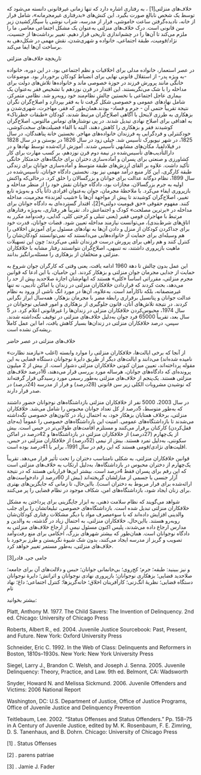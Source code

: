   خلاف‌های منزلتی[1] ، به رفتاری اشاره دارد که تنها زمانی غیرقانونی دانسته می‌شود که توسط یک شخص نابالغ صورت بگیرد. این کنش‌های «بدرفتاری غیرمجرمانه»، شامل فرار از خانه، نادیده‌گرفتن ساعت خاموشی، فرار از مدرسه، شراب نوشی یا سیگارکشیدن زیر سن قانونی است. درک خلاف‌های منزلتی به‌عنوان یک مشکل اجتماعی معاصر، ما را ملزم می‌کند تا آن‌ها را در چشم‌اندازی تاریخی قرار دهیم. تغییر برداشت‌ها از جنسیت، نژاد/قومیت، طبقة اجتماعی، خانواده و شهری‌شدن، نقش مهمی در شکل‌دهی به برساخت آن‌ها ایفا می‌کند.

تاریخچة خلاف‌های منزلتی

در عصر استعمار، خانواده مدلی برای اخلاقیات و نظم اجتماعی بود. در این دوره، خانواده -به ویژه پدر- از استقلال قانونی نهایی برای انضباط کودکان برخوردار بود. موضوعات خانگی مانند پرورش فرزند در حوزة خصوصی ماند و خانواده‌ها تلاش‌های دولت برای مداخله را با شک می‌نگریستند. این اقتدار در قرن نوزدهم با تشخیص فقر به‌عنوان یک بیماری عاجل اجتماعی با نخستین چالش نظام‌مند خود روبه‌رو شد. نظامی متمرکز، شامل نهادهای عمومی و خصوصی شکل گرفت تا به فقر بپردازد و اصلاح‌گران نگران نتیجة تقریباً حتمی آن - جرم و فساد- بودند.همان‌طور که فقر، مهاجرت، شهری‌شدن و بزهکاری به طرزی لاینحل با آگاهی اصلاح‌گران مرتبط شدند، کودکان «طبقات خطرناک» به اهدافی برای اصلاح نهادی تبدیل شدند. در پی نوشتارهای توماس مالتوس، اصلاح‌گران کوشیدند فقر و بزهکاری را کاهش دهند، البته با القاء فضیلت‌های سخت‌کوشی، خودکنترلی و فردگرایی به فرزندان خانواده‌های مهاجر. نخستین خانة پناهندگان، در سال 1825، در شهر نیویورک تأسیس شد. خیلی زود در سال 1826 در بوستن و در سال 1828 در فیلادلفیا، مکان‌های مشابهی تأسیس شدند. آموزش ارائه‌شده توسط نهادها و در دارالتأدیب‌های تأسیس‌شده در نیمة دوم قرن نوزدهم، بر کسب مهارت برای کار کشاورزی و صنعتی برای پسران و آماده‌سازی دختران برای جایگاه‌های خدمتکار خانگی تأکید داشت. علاوه بر القای ارزش‌های طبقة متوسط و آماده‌سازی جوانان برای زندگی طبقة کارگری، این کار منبع درآمد مهمی نیز بود. نخستین دادگاه جوانان، تأسیس‌شده در سال 1899، نظام دوگانة عدالت برای جوانان و بزرگسالان را خلق کرد. درحالی‌که واکنش اولیه به جرم بزرگسالان، مجازات بود، دادگاه جوانان نقش خود را از منظر مداخله و بازپروری ایفاء می‌کرد. با ملاحظۀ مجرمان، جوان به‌عنوان افرادی ذاتاً پاک و به‌ویژه تابع تغییر، اصلاح‌گران کوشیدند تا پیش از مواجهة آن‌ها با «شیب لغزندة» مجرمیت، مداخله کنند. مفهوم حقوقی «حق قیومیت دولتی»[2]، اقتدار گسترده‌ای به دادگاه جوانان برای مداخله در «برترین مصلحت» کودک و اجتماعش داد. تقریباً هر رفتاری، به‌ویژه رفتارهای مرتبط با مهاجران قومی فقیر (یعنی تنبلی و کرختی کلی، گدایی، رفت‌وآمد مکرر به اتاق‌های شرط‌بندی)، می‌توانست نیازمند مداخله تعیین شود. قضات جوانان، قدرت‌ خود برای جداکردن کودکان از منزل و دادن آن‌ها به نهادهای مسئول برای آموزش اخلاقی را هم وسیله‌ای برای حمایت از خانواده‌هایی می‌دانستند که نمی‌توانستند کودکان‌شان را کنترل کنند و هم راهی برای پرورش درست فرزندان تلقی می‌کردند؛ چون این تسهیلات ماهیت بازپروری داشتند، نه تنبیهی، اصلاح‌گران نتوانستند رفتار مشابه با خلافکاران منزلتی و متخلفان از بزهکاری را مسئله‌برانگیز بدانند. 

این عمل بدون چالش تا دهة 1960 ادامه یافت، یعنی وقتی که کارگران جوان شروع به حمایت از جدایی مجرمان جوان منزلتی و بزهکار کردند. این حامیان، با این ادعا که قوانین مجرم منزلتی، مقرراتی اساساً «کلی» هستند که ابهام‌شان اجازة صلاحدید بیش از حد را می‌دهد، بحث کردند که قراردادن خلافکاران منزلتی در زندان یا اماکن تأدیبی، نه تنها غیرمنصفانه، بلکه ناکارآمد است. به‌علاوه، آن‌ها در مورد انگ ناشی از ورود به نظام عدالت جوانان و پتانسیل برقراری رابطة مضر با مجرمان بزهکار، همه‌سال ابراز نگرانی کردند. در نتیجة تلاش‌های آنان، قانون جلوگیری از بزهکاری و امور قضایی نوجوانان در سال 1974، محبوس‌کردن خلافکاران منزلی در زندان‌ها را غیرقانونی اعلام کرد. در 5 سال بعد، تقریباً 65000 فرد جوان به‌دلیل خلاف‌های منزلتی در توقیف نگه‌داشته شدند. سپس، درصد خلافکاران منزلتی در زندان‌ها بسیار کاهش یافت، اما این عمل کاملاً ریشه‌کن نشده است.

خلاف‌های منزلتی در عصر حاضر

از آنجا که برخی ایالت‌ها، خلافکاران منزلتی را موارد وابسته (اغلب «نیازمند نظارت» نامیده شده‌اند) می‌دانند و ایالت‌های دیگر از طریق دایرۀ نوجوانان دستگاه قضایی به این مقوله پرداخته‌اند، تعیین میزان کنونی خلافکاران منزلتی دشوار است. از بیش از 2 میلیون پرونده‌ای که دادگاه‌های جوانان، هرساله مورد بررسی قرار می‌دهند، 16درصد خلاف‌های منزلتی هستند. یک‌پنجم از خلاف‌های منزلتی به‌طور رسمی مورد رسیدگی قرار گرفته‌اند که نوشیدن مشروبات الکلی زیر سن قانونی (28درصد) و فرار از مدرسه (24درصد) در صدر قرار دارند.

در سال 2003، 5000 نفر از خلافکاران منزلتی بازداشتگاه‌های نوجوانان حضور داشتند که به‌طور متوسط، 5درصد از کل تعداد جوانان محبوس را شامل می‌شد. خلافکاران منزلتی، برخلاف همتایان بزهکار خود، به احتمال زیاد در کانون‌های خصوصی نگه‌داشته می‌شدند تا بازداشتگاه‌های عمومی. امنیت این بازداشتگاه‌های خصوصی را عموماً (به‌جای قفل‌کردن) کارکنان برقرار می‌کنند و مستلزم اقامت‌های طولانی‌تر در حبس است. بیش از یک‌چهارم (27درصد) از خلافکاران منزلتی در بازداشتگاه‌ها و 42درصد در اماکن سکونتی، به‌دلیل تمرد هستند. بیش از نیمی (52درصد) از خلافکاران منزلتی در حبس، اقلیت‌های نژادی/قومی هستند که این رقم در سال 1991، برابر با 41درصد بوده است.

قوانین خلافکاران منزلتی، به شکلی نامتناسب دختران را تحت تأثیر قرار می‌دهد. تقریباً یک‌چهارم از دختران محبوس در بازداشتگاه‌ها، به‌دلیل ارتکاب به خلاف‌های منزلتی است که این رقم برای پسران فقط 4درصد است. بیشتر این‌ها فراریانی هستند که در نتیجة آزار جنسی یا جسمی از منازلشان گریخته‌اند (بیش از 60درصد از دادخواست‌های ارائه‌شده برای فرار مربوط به دختران است). بااین‌حال، تا زمانی که جایگزین‌های بهتری برای زنان ایجاد شود، بازداشتگاه‌های امن، شکاف موجود در نظام قضایی را پر می‌کنند.

شواهد می‌گویند که نظام سلامت ذهنی، به ابزار جایگزینی برای پرداختن به مشکل خلافکاران منزلتی تبدیل شده است. بازداشتگاه‌های خصوصی، تبلیغاتشان را برای جلب والدینی افزایش داده‌اند که با سوءمصرف مواد یا دیگر مشکلات رفتاری کودکان‌شان روبه‌رو هستند. بااین‌حال، خلافکاران منزلتی، به احتمال زیاد در گذشته، به والدین و مدارس ارجاع داده می‌شدند، پلیس اکنون مسئول نیمی از ارجاع‌ خلاف‌های منزلتی به دادگاه نوجوانان است. همان‌طور که بیشتر شهرهای بزرگ، احکامی برای منع رفت‌وآمد تصویب و گریز از مدرسه ایجاد می‌کنند، بدون شک شیوة نگریستن و طرز برخورد با خلاف‌های منزلتی، به‌طور مستمر تغییر خواهد کرد.

 جامی جی. فادر[3]

و نیز ببینید: طبقه؛ جرم؛ کج‌روی؛ بی‌خانمانی جوانان؛ حبس و دلالت‌های آن برای جامعه؛ صلاحدید قضایی؛ بزهکاری نوجوانان؛ بازپروری نهادی نوجوانان و اثراتش؛ دایرۀ نوجوانان دستگاه قضایی؛ نظریۀ انگ‌زنی؛ کارآفرینان اخلاق؛ خانه‌گریزها؛ کنترل اجتماعی؛ داغ؛ نهاد تام

بیشتر بخوانید:

Platt, Anthony M. 1977. The Child Savers: The Invention of Delinquency. 2nd ed. Chicago: University of Chicago Press

Roberts, Albert R., ed. 2004. Juvenile Justice Sourcebook: Past, Present, and Future. New York: Oxford University Press

Schneider, Eric C. 1992. In the Web of Class: Delinquents and Reformers in Boston, 1810s–1930s. New York: New York University Press

Siegel, Larry J., Brandon C. Welsh, and Joseph J. Senna. 2005. Juvenile Delinquency: Theory, Practice, and Law. 9th ed. Belmont, CA: Wadsworth

Snyder, Howard N. and Melissa Sickmund. 2006. Juvenile Offenders and Victims: 2006 National Report

Washington, DC: U.S. Department of Justice, Office of Justice Programs, Office of Juvenile Justice and Delinquency Prevention

Teitlebaum, Lee. 2002. “Status Offenses and Status Offenders.” Pp. 158–75 in A Century of Juvenile Justice, edited by M. K. Rosenbaum, F. E. Zimring, D. S. Tanenhaus, and B. Dohrn. Chicago: University of Chicago Press

 [1] . Status Offenses

 [2] . parens patriae 

 [3] . Jamie J. Fader 

 

 

 